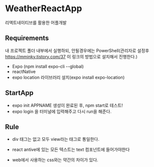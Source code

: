 # WeatherReactApp
리액트네이티브를 활용한 어플개발


## Requirements
내 프로젝트 폴더 내부에서 실행하되, 안될경우에는 PowerShell(관리자로 설정후 https://mminky.tistory.com/37 이 링크의 방법으로 설치해서 진행한다.)
* Expo (npm install expo-cli --global)
* reactNative
* expo location 라이브러리 설치(expo install expo-location)

## StartApp
* expo init APPNAME 생성이 완료된 후, npm start로 테스트!
* expo login 을 터미널에 입력해주고 다시 run을 해준다.


## Rule
* div 태그는 없고 모두 view라는 태그로 통일한다.

* react antive에 있는 모든 텍스트는 text 컴포넌트에 들어가야한다

* web에서 사용하는 css와는 약간의 차이가 있다.


